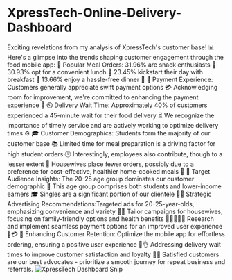 # XpressTech-Online-Delivery-Dashboard
Exciting revelations from my analysis of XpressTech's customer base! 📊                                                                                                   Here's a glimpse into the trends shaping customer engagement through the food mobile app:                                                                                  🍔 Popular Meal Orders:                                                                                                                                                      31.96% are snack enthusiasts 🍿                                                                                                                                         30.93% opt for a convenient lunch 🥗                                                                                                                                   23.45% kickstart their day with breakfast 🍳                                                                                                                           13.66% enjoy a hassle-free dinner 🌮                                                                                                                                       💸 Payment Experience:                                                                                                                                               Customers generally appreciate swift payment options 💳                                                                                                         Acknowledging room for improvement, we're committed to enhancing the payment experience 🔄                                                                                 ⏲️ Delivery Wait Time:                                                                                                                                          Approximately 40% of customers experienced a 45-minute wait for their food delivery ⏳                                                                                      We recognize the importance of timely service and are actively working to optimize delivery times ⚙️                                                                       🎓 Customer Demographics:                                                                                                                                                    Students form the majority of our customer base 📚                                                                                                                     Limited time for meal preparation is a driving factor for high student orders 🕒                                                                               Interestingly, employees also contribute, though to a lesser extent 🤝                                                                                             Housewives place fewer orders, possibly due to a preference for cost-effective, healthier home-cooked meals 🍲                                                             👥 Target Audience Insights:                                                                                                                                              The 20-25 age group dominates our customer demographic 📅                                                                                                                This age group comprises both students and lower-income earners 🎓                                                                                                    Singles are a significant portion of our clientele 🚶🎯 Strategic Advertising Recommendations:Targeted ads for 20-25-year-olds, emphasizing convenience and variety 🌮🎉         Tailor campaigns for housewives, focusing on family-friendly options and health benefits 🍏👨‍👩‍👧‍👦                                                 Research and implement seamless payment options for an improved user experience 💼💳                🔄 Enhancing Customer Retention:                                                                                                                                      Optimize the mobile app for effortless ordering, ensuring a positive user experience 📲👌                                                                            Addressing delivery wait times to improve customer satisfaction and loyalty 🚚🌟                                                                                     Satisfied customers are our best advocates - prioritize a smooth journey for repeat business and referrals.                                                                                                                                                                                                                                                                 ![XpressTech Dashboard Snip](https://github.com/JoanHub-A/XpressTech-Online-Delivery-Dashboard/assets/146455077/111b92bd-e44e-4c49-b465-5d5fdbc587f2)
